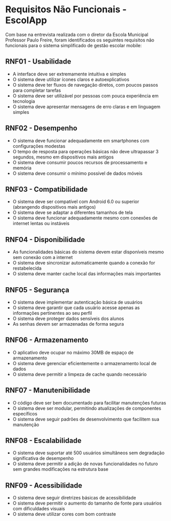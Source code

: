 # Requisitos Não Funcionais - EscolApp

Com base na entrevista realizada com o diretor da Escola Municipal Professor Paulo Freire, foram identificados os seguintes requisitos não funcionais para o sistema simplificado de gestão escolar mobile:

## RNF01 - Usabilidade
- A interface deve ser extremamente intuitiva e simples
- O sistema deve utilizar ícones claros e autoexplicativos
- O sistema deve ter fluxos de navegação diretos, com poucos passos para completar tarefas
- O sistema deve ser utilizável por pessoas com pouca experiência em tecnologia
- O sistema deve apresentar mensagens de erro claras e em linguagem simples

## RNF02 - Desempenho
- O sistema deve funcionar adequadamente em smartphones com configurações modestas
- O tempo de resposta para operações básicas não deve ultrapassar 3 segundos, mesmo em dispositivos mais antigos
- O sistema deve consumir poucos recursos de processamento e memória
- O sistema deve consumir o mínimo possível de dados móveis

## RNF03 - Compatibilidade
- O sistema deve ser compatível com Android 6.0 ou superior (abrangendo dispositivos mais antigos)
- O sistema deve se adaptar a diferentes tamanhos de tela
- O sistema deve funcionar adequadamente mesmo com conexões de internet lentas ou instáveis

## RNF04 - Disponibilidade
- As funcionalidades básicas do sistema devem estar disponíveis mesmo sem conexão com a internet
- O sistema deve sincronizar automaticamente quando a conexão for restabelecida
- O sistema deve manter cache local das informações mais importantes

## RNF05 - Segurança
- O sistema deve implementar autenticação básica de usuários
- O sistema deve garantir que cada usuário acesse apenas as informações pertinentes ao seu perfil
- O sistema deve proteger dados sensíveis dos alunos
- As senhas devem ser armazenadas de forma segura

## RNF06 - Armazenamento
- O aplicativo deve ocupar no máximo 30MB de espaço de armazenamento
- O sistema deve gerenciar eficientemente o armazenamento local de dados
- O sistema deve permitir a limpeza de cache quando necessário

## RNF07 - Manutenibilidade
- O código deve ser bem documentado para facilitar manutenções futuras
- O sistema deve ser modular, permitindo atualizações de componentes específicos
- O sistema deve seguir padrões de desenvolvimento que facilitem sua manutenção

## RNF08 - Escalabilidade
- O sistema deve suportar até 500 usuários simultâneos sem degradação significativa de desempenho
- O sistema deve permitir a adição de novas funcionalidades no futuro sem grandes modificações na estrutura base

## RNF09 - Acessibilidade
- O sistema deve seguir diretrizes básicas de acessibilidade
- O sistema deve permitir o aumento do tamanho de fonte para usuários com dificuldades visuais
- O sistema deve utilizar cores com bom contraste

